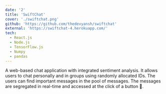 ```yaml
---
date: '2'
title: 'SwiftChat'
cover: './swiftchat.png'
github: 'https://github.com/thedevyansh/swiftchat'
external: 'https://swiftchat-4.herokuapp.com/'
tech:
  - React.js
  - Node.js
  - TensorFlow.js
  - Numpy
  - pandas
---
```


A web-based chat application with integrated sentiment analysis. It allows users to chat personally and in groups using randomly allocated IDs. The users can find important messages in the pool of messages. The messages are segregated in real-time and accessed at the click of a button 💬.
